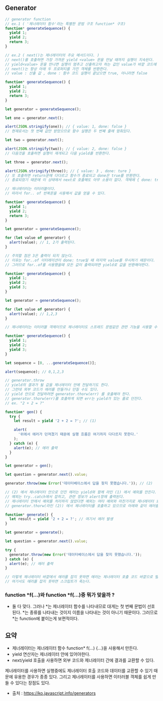 ## Generator

```javascript
// generator function
// ex.1 ( '제너레이터 함수'라는 특별한 문법 구조 function* 구조)
function* generateSequence() {
  yield 1;
  yield 2;
  return 3;
}

// ex.2 ( next()는 제너레이터의 주요 메서드이다. )
// next()를 호출하면 가장 가까운 yield <value> 문을 만날 때까지 실행이 지속된다.
// yield<value> 문을 만나면 실행이 멈추고 산출하고자 하는 값인 value가 바깥 코드에 반환된다.
// next()는 항상 아래 두 프로퍼티를 가진 객체를 반환한다.
// value : 산출 값 , done : 함수 코드 실행이 끝났으면 true, 아니라면 false

function* generateSequence() {
  yield 1;
  yield 2;
  return 3;
}

let generator = generateSequence();

let one = generator.next();

alert(JSON.stringify(one)); // { value: 1, done: false }
// 현재로서는 첫 번째 값만 받았으므로 함수 실행은 두 번째 줄에 멈춰있다.

let two = generator.next();

alert(JSON.stringify(two)); // { value: 2, done: false }
// 다음것을 호출하면 실행이 재개되고 다음 yield를 반환한다.

let three = generator.next();

alert(JSON.stringify(three)); // { value: 3 , done: ture }
// 또 호출하면 return문에 다다르고 함수가 종료되고 done은 true를 반환한다.
// 종료되었기 때문에 이 상태에서 next로 호출해도 아무 소용이 없다. 객체에 { done: true } 만 반환될 뿐이다.

// 제너레이터는 이터러블이다.
// 따라서 for.. of 반복문을 사용해서 값을 얻을 수 있다.

function* generateSequence() {
  yield 1;
  yield 2;
  return 3;
}

let generator = generateSequence();

for (let value of generator) {
  alert(value); // 1, 2가 출력된다.
}

// 주의할 점은 3은 출력이 되지 않는다.
// 이유는 for..of 이터레이션이 done: true일 때 마지막 value를 무시하기 때문이다.
// 그러므로 for..of를 사용했을때 모든 값이 출력되려면 yield로 값을 반환해야한다.

function* generateSequence() {
  yield 1;
  yield 2;
  yield 3;
}

let generator = generateSequence();

for (let value of generator) {
  alert(value); // 1,2,3
}

// 제너레이터는 이터러블 객체이므로 제너레이터도 스프레드 문법같은 관련 기능을 사용할 수 있다.

function* generateSequence() {
  yield 1;
  yield 2;
  yield 3;
}

let sequence = [0, ...generateSequence()];

alert(sequence); // 0,1,2,3

// generator.throw
// yield의 결과가 될 값을 제너레이터 안에 전달하기도 한다.
// 그런데 외부 코드가 에러를 만들거나 던질 수도 있다.
// yield 안으로 전달하려면 generator.thorw(err) 를 호출해야 한다.
// generator.thorw(err)를 호출하게 되면 err는 yield가 있는 줄로 던진다.
// ex. "2 + 2 = ?"

function* gen() {
  try {
    let result = yield '2 + 2 = ?'; // (1)

    alert(
      '위에서 에러가 던져졌기 때문에 실행 흐름은 여기까지 다다르지 못한다.'
    );
  } catch (e) {
    alert(e); // 에러 출력
  }
}

let generator = gen();

let question = generator.next().value;

generator.throw(new Error('데이터베이스에서 답을 찾지 못했습니다.')); // (2)

// (2) 에서 제너레이터 안으로 던진 에러는 yield와 함께 라인 (1) 에서 예외를 만든다.
// 예외는 try..catch에서 잡히고, 관련 정보가 alert창에 출력된다.
// 제너레이터 안에서 예외를 처리하지 않았다면 예외는 여타 예외와 마찬가지로 제너레이터 호출 코드(외부 코드)로 떨어져 나온다.
// generator.thorw(라인 (2)) 에서 제너레이터를 호출하고 있으므로 아래와 같이 에러를 여기서 잡아도 된다.

function* generate() {
  let result = yield '2 + 2 = ?'; // 여기서 에러 발생
}

let generator = generate();

let question = generator.next().value;

try {
  generator.throw(new Error('데이터베이스에서 답을 찾지 못했습니다.'));
} catch (e) {
  alert(e); // 에러 출력
}

// 이렇게 제너레이터 바깥에서 에러를 잡지 못하면 에러는 제너레이터 호출 코드 바깥으로 떨어져 나간다.
// 여기서도 에러를 잡지 못하면 스크립트가 죽는다.
```

### function *f(...)와 function *f(...)중 뭐가 맞을까 ?
- 둘 다 맞다. 그러나 *는 제너레이터 함수를 나타내므로 대게는 첫 번째 문법이 선호된다. *는 종류를 나타내는 것이지 이름을 나타내는 것이 아니기 때문이다. 그러므로 *는 function에 붙이는게 보편적이다.

## 요약
- 제너레이터는 제너레이터 함수 function* f(...) {...}을 사용해서 만든다.
- yield 연산자는 제너레이터 안에 있어야한다.
- next/yield 호출을 사용하면 외부 코드와 제너레이터 간에 결과를 교환할 수 있다.

제너레이터를 사용하면 실행중에도 제너레이터 호출 코드와 데이터를 교환할 수 있기 때문에 유용한 경우가 종종 있다. 그리고 제너레이터를 사용하면 이터러블 객체를 쉽게 만들 수 있다는 장점도 있다.

- 출처 : https://ko.javascript.info/generators
